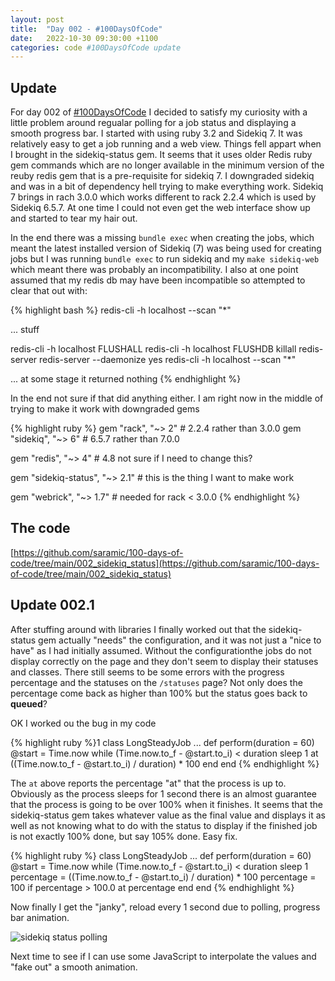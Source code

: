 ```yaml
---
layout: post
title:  "Day 002 - #100DaysOfCode"
date:   2022-10-30 09:30:00 +1100
categories: code #100DaysOfCode update
---
```


## Update

For day 002 of [#100DaysOfCode][#100DaysOfCode] I decided to satisfy my curiosity with a little problem around regualar polling for a job status and displaying a smooth progress bar. I started with using ruby 3.2 and Sidekiq 7. It was relatively easy to get a job running and a web view. Things fell appart when I brought in the sidekiq-status gem. It seems that it uses older Redis ruby gem commands which are no longer available in the minimum version of the reuby redis gem that is a pre-requisite for sidekiq 7. I downgraded sidekiq and was in a bit of dependency hell trying to make everything work. Sidekiq 7 brings in rach 3.0.0 which works different to rack 2.2.4 which is used by Sidekiq 6.5.7. At one time I could not even get the web interface show up and started to tear my hair out.

In the end there was a missing `bundle exec` when creating the jobs, which meant the latest installed version of Sidekiq (7) was being used for creating jobs but I was running `bundle exec` to run sidekiq and my `make sidekiq-web` which meant there was probably an incompatibility. I also at one point assumed that my redis db may have been incompatible so attempted to clear that out with:

{% highlight bash %}
redis-cli -h localhost --scan "*"

... stuff

redis-cli -h localhost  FLUSHALL
redis-cli -h localhost  FLUSHDB
killall redis-server
redis-server --daemonize yes
redis-cli -h localhost --scan "*"

... at some stage it returned nothing
{% endhighlight %}

In the end not sure if that did anything either. I am right now in the middle of trying to make it work with downgraded gems

{% highlight ruby %}
gem "rack", "~> 2"              # 2.2.4 rather than 3.0.0
gem "sidekiq", "~> 6"           # 6.5.7 rather than 7.0.0

gem "redis", "~> 4"             # 4.8 not sure if I need to change this?

gem "sidekiq-status", "~> 2.1"  # this is the thing I want to make work

gem "webrick", "~> 1.7"         # needed for rack < 3.0.0
{% endhighlight %}

## The code

[https://github.com/saramic/100-days-of-code/tree/main/002_sidekiq_status](https://github.com/saramic/100-days-of-code/tree/main/002_sidekiq_status)

## Update 002.1

After stuffing around with libraries I finally worked out that the sidekiq-status gem actually "needs" the configuration, and it was not just a "nice to have" as I had initially assumed. Without the configurationthe jobs do not display correctly on the page and they don't seem to display their statuses and classes. There still seems to be some errors with the progress percentage and the statuses on the `/statuses` page? Not only does the percentage come back as higher than 100% but the status goes back to **queued**?

OK I worked ou the bug in my code

{% highlight ruby %}1
class LongSteadyJob
  ...
  def perform(duration = 60)
    @start = Time.now
    while (Time.now.to_f - @start.to_i) < duration
      sleep 1
      at ((Time.now.to_f - @start.to_i) / duration) * 100
    end
  end
{% endhighlight %}

The `at` above reports the percentage "at" that the process is up to. Obviously as the process sleeps for 1 second there is an almost guarantee that the process is going to be over 100% when it finishes. It seems that the sidekiq-status gem takes whatever value as the final value and displays it as well as not knowing what to do with the status to display if the finished job is not exactly 100% done, but say 105% done. Easy fix.

{% highlight ruby %}
class LongSteadyJob
  ...
  def perform(duration = 60)
    @start = Time.now
    while (Time.now.to_f - @start.to_i) < duration
      sleep 1
      percentage = ((Time.now.to_f - @start.to_i) / duration) * 100
      percentage = 100 if percentage > 100.0
      at percentage
    end
  end
{% endhighlight %}

Now finally I get the "janky", reload every 1 second due to polling, progress bar animation.

![sidekiq status polling](/100-days-of-code/assets/images/sidekiq-status-polling.gif)

Next time to see if I can use some JavaScript to interpolate the values and "fake out" a smooth animation.

[#100DaysOfCode]: https://twitter.com/search?q=%23100DaysOfCode